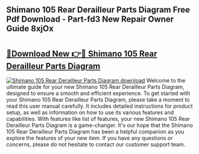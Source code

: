 ## Shimano 105 Rear Derailleur Parts Diagram Free Pdf Download - Part-fd3 New Repair Owner Guide 8xjOx

# <h2><a href="http://dfp6b8.blite.top/?on=Shimano+105+Rear+Derailleur+Parts+Diagram">🔗Download New 👉🔴 Shimano 105 Rear Derailleur Parts Diagram</a></h2>

[![Shimano 105 Rear Derailleur Parts Diagram download](https://i.imgur.com/lujVjoI.png)](http://dfp6b8.blite.top/?on=Shimano+105+Rear+Derailleur+Parts+Diagram)
Welcome to the ultimate guide for your new Shimano 105 Rear Derailleur Parts Diagram, designed to ensure a smooth and efficient experience. To get started with your Shimano 105 Rear Derailleur Parts Diagram, please take a moment to read this user manual carefully. It includes detailed instructions for product setup, as well as information on how to use its various features and capabilities. With features like list of features, your new Shimano 105 Rear Derailleur Parts Diagram is a game-changer. It's our hope that the Shimano 105 Rear Derailleur Parts Diagram has been a helpful companion as you explore the features of your new item. If you have any questions or concerns, please do not hesitate to contact our customer support team.
